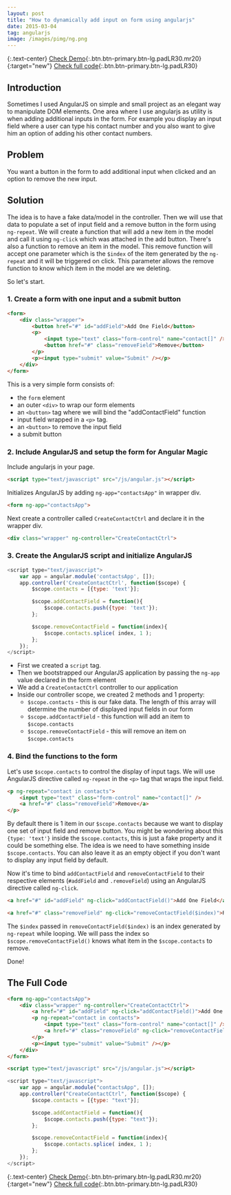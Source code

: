 ```yaml
---
layout: post
title: "How to dynamically add input on form using angularjs"
date: 2015-03-04
tag: angularjs
image: /images/pimg/ng.png
--- 
```

{:.text-center}
[Check Demo](/demos/dynamic-element-in-angularjs/){:.btn.btn-primary.btn-lg.padLR30.mr20}{:target="new"} [Check full code](#the-full-code){:.btn.btn-primary.btn-lg.padLR30}

## Introduction
Sometimes I used AngularJS on simple and small project as an elegant way to manipulate DOM elements. One area where I use angularjs as utility is when adding additional inputs in the form. 
For example you display an input field where a user can type his contact number and you also want to give him an option of adding his other contact numbers.   

## Problem
You want a button in the form to add additional input when clicked and an option to remove the new input.

## Solution

The idea is to have a fake data/model in the controller. Then we will use that data to populate a set of input field and a remove button in the form using ```ng-repeat```. We will create a function that will add a new item in the model and call it using ```ng-click``` which was attached in the add button. There's also a function to remove an item in the model. This remove function will accept one parameter which is the ```$index``` of the item generated by the ```ng-repeat``` and it will be triggered on click. This parameter allows the remove function to know which item in the model are we deleting. 

So let's start.

### 1. Create a form with one input and a submit button
~~~ html
<form>
    <div class="wrapper">
    	<button href="#" id="addField">Add One Field</button>
    	<p>
    	    <input type="text" class="form-control" name="contact[]" />
    	    <button href="#" class="removeField">Remove</button>
    	</p>
    	<p><input type="submit" value="Submit" /></p>
	</div>
</form>
~~~
This is a very simple form consists of:

- the `form` element
- an outer ```<div>``` to wrap our form elements
- an ```<button>``` tag where we will bind the "addContactField" function
- input field wrapped in a ```<p>``` tag. 
- an ```<button>``` to remove the input field
- a submit button

### 2. Include AngularJS and setup the form for Angular Magic
Include angularjs in your page.

~~~ html
<script type="text/javascript" src="/js/angular.js"></script>
~~~

Initializes AngularJS by adding ```ng-app="contactsApp"``` in wrapper div.

~~~ html
<form ng-app="contactsApp">  
~~~  

Next create a controller called ```CreateContactCtrl``` and declare it in the wrapper div.

~~~ html 
<div class="wrapper" ng-controller="CreateContactCtrl">
~~~ 

### 3. Create the AngularJS script and initialize AngularJS   

~~~ javascript
<script type="text/javascript">
    var app = angular.module('contactsApp', []);
    app.controller('CreateContactCtrl', function($scope) {
        $scope.contacts = [{type: 'text'}];

        $scope.addContactField = function(){
            $scope.contacts.push({type: 'text'});  
        };

        $scope.removeContactField = function(index){ 
            $scope.contacts.splice( index, 1 );
        };
    }); 
</script>
~~~ 

- First we created a ```script``` tag.
- Then we bootstrapped our AngularJS application by passing the ```ng-app``` value declared in the form element
- We add a ```CreateContactCtrl``` controller to our application
- Inside our controller scope, we created 2 methods and 1 property:
    - ```$scope.contacts``` - this is our fake data. The length of this array will determine the number of displayed input fields in our form
    - ```$scope.addContactField``` - this function will add an item to ```$scope.contacts```
    - ```$scope.removeContactField``` - this will remove an item on ```$scope.contacts``` 

### 4. Bind the functions to the form
Let's use ```$scope.contacts``` to control the display of input tags. We will use AngularJS directive called ```ng-repeat``` in the ```<p>``` tag that wraps the input field.

~~~ html
<p ng-repeat="contact in contacts">
    <input type="text" class="form-control" name="contact[]" />
    <a href="#" class="removeField">Remove</a>
</p>
~~~ 

By default there is 1 item in our ```$scope.contacts``` because we want to display one set of input field and remove button. You might be wondering about this ```{type: 'text'}``` inside the ```$scope.contacts```, this is just a fake property and it could be something else. The idea is we need to have something inside ```$scope.contacts```. You can also leave it as an empty object if you don't want to display any input field by default.

Now it's time to bind ```addContactField``` and ```removeContactField``` to their respective elements (```#addField``` and ```.removeField```) using an AngularJS directive called ```ng-click```.

~~~ html
<a href="#" id="addField" ng-click="addContactField()">Add One Field</a>
~~~ 

~~~ html 
<a href="#" class="removeField" ng-click="removeContactField($index)">Remove</a>
~~~ 

The ```$index``` passed in ```removeContactField($index)``` is an index generated by ```ng-repeat``` while looping. We will pass the index so ```$scope.removeContactField()``` knows what item in the ```$scope.contacts``` to remove.

Done!

## The Full Code 
~~~ html
<form ng-app="contactsApp">  
    <div class="wrapper" ng-controller="CreateContactCtrl">
        <a href="#" id="addField" ng-click="addContactField()">Add One Field</a>
        <p ng-repeat="contact in contacts">
            <input type="text" class="form-control" name="contact[]" />
            <a href="#" class="removeField" ng-click="removeContactField($index)">Remove</a>
        </p>
        <p><input type="submit" value="Submit" /></p>
    </div>
</form>
~~~
~~~ html
<script type="text/javascript" src="/js/angular.js"></script>
~~~
~~~ javascript
<script type="text/javascript">
    var app = angular.module("contactsApp", []);
    app.controller("CreateContactCtrl", function($scope) {
        $scope.contacts = [{type: "text"}];

        $scope.addContactField = function(){
            $scope.contacts.push({type: "text"});  
        };

        $scope.removeContactField = function(index){ 
            $scope.contacts.splice( index, 1 );
        };
    }); 
</script>
~~~

{:.text-center}
[Check Demo](/demos/dynamic-element-in-angularjs/){:.btn.btn-primary.btn-lg.padLR30.mr20}{:target="new"} [Check full code](#the-full-code){:.btn.btn-primary.btn-lg.padLR30}
